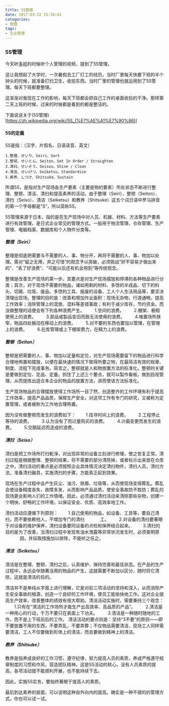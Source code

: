 ```yaml
---
title: 5S管理
date: 2017-03-22 15:39:42
categories:
- 管理
tags: 
- 企业管理
---
```


### 5S管理

今天听[多呗](http://www.duobei.com)的时候听个人管理的视频，提到了5S管理。

这让我想起了大学时，一次暑假去工厂打工的经历，当时厂里每天快要下班的半个钟头的时候，就准备打扫卫生，收拾东西。当时厂里的管理也就运用到了5S管理。每天下班都要整理。

这渐渐对我现在工作的影响，每天下班都会把自己工作的桌面收拾的干净。那样第二天上班的时候，过来的时候都是看到的都是整洁的。

下面说说关于(5S管理)[https://zh.wikipedia.org/wiki/5S_(%E7%AE%A1%E7%90%86)]

#### 5S的定義

5S是指：（汉字、片假名、日语读音、英文）

    1.整理、せいり、Seiri、Sort
    2.整顿、せいとん、Seiton、Set In Order / Straighten
    3.清扫、せいそう、Seisou、Shine / Clean
    4.清洁、せいけつ、Seiketsu、Standardize
    5.素养、しつけ、Shitsuke、Sustain

所谓5S，是指对生产现场各生产要素（主要是物的要素）所处状态不断进行整理、整顿、清洁、清扫和提高素养的活动。由于整理（Seiri）、整顿（Seiton）、清扫（Seiso）、清洁（Seiketsu）和教养（Shitsuke）这五个词日语中罗马拼音的第一个字母都是“S”，所以简称5S。

5S管理来源于日本，指的是在生产现场中对人员、机器、材料、方法等生产要素进行有效管理。是日式企业常见的管理方式。一般用于物流管理、仓存管理、生产管理、电脑档案、数据库和个人物件分类等。

##### 整理（Seiri）
整理是彻底把需要与不需要的人、事、物分开，再将不需要的人、事、物加以处理。需对“留之无用，弃之可惜”的观念予以突破，必须挑战“好不容易才做出来的”、“丢了好浪费”、“可能以后还有机会用到”等传统观念。

整理是改善生产现场的第一步。其要点是对生产现场摆放和停滞的各种物品进行分类；其次，对于现场不需要的物品，诸如用剩的材料、多馀的半成品、切下的料头、切屑、垃圾、废品、多馀的工具、报废的设备、工人个人生活用品等，要坚决清理出现场。整理的目的是：改善和增加作业面积：现场无杂物，行道通畅，提高工作效率；消除管理上的混放、混料等差错事故；有利于减少库存，节约资金。而没做整理的话便会有下列各种浪费产生。 
　　1.空间的浪费。 
　　2.棚架、橱柜使用上的浪费。 
　　3.部品或製品变旧而致无法使用的浪费。 
　　4.堆置场所狭窄，物品四处搬动在移动上的浪费。 
　　5.对不要的东西也要加以管理，在管理上的浪费。 
　　6.在库管理或上下棚架费力，在精力上的浪费。

##### 整顿（Seiton）

整顿是把需要的人、事、物加以定量和定位，对生产现场需要留下的物品进行科学合理地佈置和摆放，以便在最快速的情况下取得所要之物，在最简洁有效的规章、制度、流程下完成事务。简言之，整顿就是人和物放置方法的标准化。整顿的关键是要做到定位、定品、定量。抓住了上述三个要点，就可以製作看板，做到目视管理，从而提炼出适合本企业的物品的放置方法，进而使该方法标准化。

生产现场物品的合理摆放使得工作场所一目了然，创造整齐的工作环境有利于提高工作效率，提高产品品质，保障生产安全。对这项工作有专门的研究，又被称为定置管理，或者被称为工作地合理佈置。

因为没有做整顿而发生的浪费如下： 
　　1.找寻时间上的浪费。 
　　2.工程停止等待的浪费。 
　　3.认为没有了而过量购买的浪费。 
　　4.计画变更而发生的浪费。 
　　5.交期延迟而造成的浪费。

##### 清扫（Seiso）
清扫是把工作场所打扫乾淨，对出现异常的设备立刻进行修理，使之恢复正常。清扫过程是根据整理、整顿的结果，将不需要的部分清除掉，或者标示出来放在仓库之中。清扫活动的重点是必须按照企业具体情况决定清扫物件，清扫人员，清扫方法，准备清扫器具，实施清扫的步骤，方能真正起到效果。

现场在生产过程中会产生灰尘、油污、铁屑、垃圾等，从而使现场变得葬乱。葬乱会使设备精度丧失，故障多发，从而影响产品品质，使安全事故防不胜防；葬乱的现场更会影响人们的工作情绪。因此，必须通过清扫活动来清除那些杂物，创建一个明快、舒畅的工作环境，以保证安全、优质、高效率地工作。

清扫活动应遵循下列原则：
　　1.自己使用的物品，如设备、工具等，要自己清扫，而不要依赖他人，不增加专门的清扫
　　　 工。
　　2.对设备的清扫要著眼于对设备的维护保养，清扫设备要同设备的点检和保养结合起来。
　　3.清扫的目的是为了改善，当清扫过程中发现有油水洩露等异常状况发生时，必须查明原
　　　 因，并採取措施加以排除，不能听之任之。

##### 清洁（Seiketsu）
清洁是在整理、整顿、清扫之后，认真维护、保持完善和最佳状态。在产品的生产过程中，永远会伴随著没用的物品的产生，这就需要不断加以区分，随时将它清除，这就是清洁的目的。

清洁并不是单纯从字面上进行理解，它是对前三项活动的坚持和深入，从而消除产生安全事故的根源，创造一个良好的工作环境，使员工能愉快地工作。这对企业提高生产效率，改善整体的绩效有很大帮助。清洁活动实施时，需要秉持三个观念：
　　1.只有在“清洁的工作场所才能生产出高效率、高品质的产品”。
　　2.清洁是一种用心的行动，千万不要只在表面上下功夫。
　　3.清洁是一种随时随地的工作，而不是上下班前后的工作。
清洁活动的要点则是：坚持“3不要”的原则——即不要放置不用的东西，不要弄乱，不要弄葬；不仅物品需要清洁，现场工人同样需要清洁，工人不仅要做到形体上的清洁，而且要做到精神上的清洁。

##### 教养（Shitsuke）
教养是指养成良好的工作习惯，遵守纪律，努力提高人员的素质，养成严格遵守规章制度的习惯和作风，营造团队精神。这是5S活动的核心。没有人员素质的提高，各项活动就不能顺利开展，也不能持续下去。

因此，实施5S实务，要始终著眼于提高人的素质。

最后到达素养的层面，可以说明这种自外向内的提高。确实是一种不错的的管理方式。你也可以试一试。












